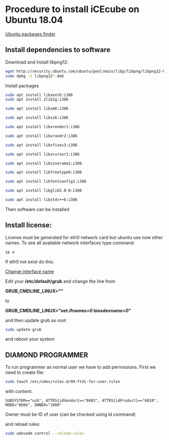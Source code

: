 
# Procedure to install iCEcube on Ubuntu 18.04

[Ubuntu packages finder](https://packages.ubuntu.com)

## Install dependencies to software

Download and install libpng12:
```bash
wget http://security.ubuntu.com/ubuntu/pool/main/libp/libpng/libpng12-0_1.2.54-1ubuntu1.1_i386.deb
sudo dpkg -i libpng12*.deb
```

Install packages
```bash
sudo apt install libxext6:i386
sudo apt install zlib1g:i386
```

```bash
sudo apt install libsm6:i386

sudo apt install libxi6:i386

sudo apt install libxrender1:i386

sudo apt install libxrandr2:i386

sudo apt install libxfixes3:i386

sudo apt install libxcursor1:i386

sudo apt install libxinerama1:i386

sudo apt install libfreetype6:i386

sudo apt install libfontconfig1:i386

sudo apt install libglib2.0-0:i386

sudo apt install libstdc++6:i386
```
Then software can be installed

## Install license:
License must be generated for eth0 network card but ubuntu use now other names.
To see all available network interfaces type command: 
```bash
ip a
```
If eth0 not exist do this:

[Change interface name](https://askubuntu.com/questions/767786/changing-network-interfaces-name-ubuntu-16-04)

Edit your **/etc/default/grub** and change the line from

**GRUB_CMDLINE_LINUX=""**

to

**GRUB_CMDLINE_LINUX="net.ifnames=0 biosdevname=0"**

and then update grub as root:
```bash
sudo update-grub
```
and reboot your system

## DIAMOND PROGRAMMER 

To run programmer as normal user we have to add permissions.
First we need to create file:
```bash
sudo touch /etc/udev/rules.d/99-ftdi-for-user.rules 
```
with content:

```
SUBSYSTEM=="usb", ATTRS{idVendor}=="0403", ATTRS{idProduct}=="6010", MODE="0666", OWNER="1000"
```

Owner must be ID of user (can be checked using id command)

and reload rules:
```sh
sudo udevadm control --reload-rules
```


